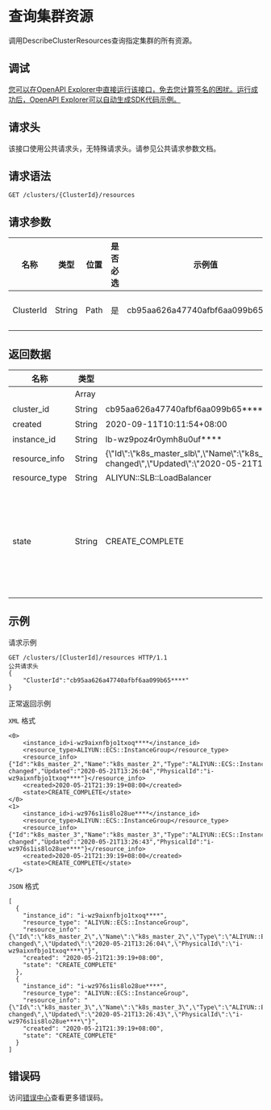 # 查询集群资源

调用DescribeClusterResources查询指定集群的所有资源。

## 调试

[您可以在OpenAPI Explorer中直接运行该接口，免去您计算签名的困扰。运行成功后，OpenAPI Explorer可以自动生成SDK代码示例。](https://api.aliyun.com/#product=CS&api=DescribeClusterResources&type=ROA&version=2015-12-15)

## 请求头

该接口使用公共请求头，无特殊请求头。请参见公共请求参数文档。

## 请求语法

```
GET /clusters/{ClusterId}/resources 
```

## 请求参数

|名称|类型|位置|是否必选|示例值|描述|
|--|--|--|----|---|--|
|ClusterId|String|Path|是|cb95aa626a47740afbf6aa099b65\*\*\*\*|集群ID。 |

## 返回数据

|名称|类型|示例值|描述|
|--|--|---|--|
| |Array| |资源对象列表。 |
|cluster\_id|String|cb95aa626a47740afbf6aa099b65\*\*\*\*|集群ID。 |
|created|String|2020-09-11T10:11:54+08:00|资源创建时间。 |
|instance\_id|String|lb-wz9poz4r0ymh8u0uf\*\*\*\*|资源ID。 |
|resource\_info|String|\{\\"Id\\":\\"k8s\_master\_slb\\",\\"Name\\":\\"k8s\_master\_slb\\",\\"Type\\":\\"ALIYUN::SLB::LoadBalancer\\",\\"Status\\":\\"CREATE\_COMPLETE\\",\\"StatusReason\\":\\"state changed\\",\\"Updated\\":\\"2020-05-21T13:25:02\\",\\"PhysicalId\\":\\"lb-wz9poz4r0ymh8u0uf\*\*\*\*\\"\}|资源的源信息，[点击详情](～～28916～～)。 |
|resource\_type|String|ALIYUN::SLB::LoadBalancer|资源类型。 |
|state|String|CREATE\_COMPLETE|资源状态。可选值：CREATE\_COMPLETE、CREATE\_FAILED、CREATE\_IN\_PROGRESS、DELETE\_FAILED、DELETE\_IN\_PROGRESS、ROLLBACK\_COMPLETE、ROLLBACK\_FAILED、ROLLBACK\_IN\_PROGRESS。 |

## 示例

请求示例

```
GET /clusters/[ClusterId]/resources HTTP/1.1
公共请求头
{
    "ClusterId":"cb95aa626a47740afbf6aa099b65****"
}
```

正常返回示例

`XML` 格式

```
<0>
    <instance_id>i-wz9aixnfbjo1txoq****</instance_id>
    <resource_type>ALIYUN::ECS::InstanceGroup</resource_type>
    <resource_info>{"Id":"k8s_master_2","Name":"k8s_master_2","Type":"ALIYUN::ECS::InstanceGroup","Status":"CREATE_COMPLETE","StatusReason":"state changed","Updated":"2020-05-21T13:26:04","PhysicalId":"i-wz9aixnfbjo1txoq****"}</resource_info>
    <created>2020-05-21T21:39:19+08:00</created>
    <state>CREATE_COMPLETE</state>
</0>
<1>
    <instance_id>i-wz976s1is8lo28ue****</instance_id>
    <resource_type>ALIYUN::ECS::InstanceGroup</resource_type>
    <resource_info>{"Id":"k8s_master_3","Name":"k8s_master_3","Type":"ALIYUN::ECS::InstanceGroup","Status":"CREATE_COMPLETE","StatusReason":"state changed","Updated":"2020-05-21T13:26:43","PhysicalId":"i-wz976s1is8lo28ue****"}</resource_info>
    <created>2020-05-21T21:39:19+08:00</created>
    <state>CREATE_COMPLETE</state>
</1>
```

`JSON` 格式

```
[
  {
    "instance_id": "i-wz9aixnfbjo1txoq****",
    "resource_type": "ALIYUN::ECS::InstanceGroup",
    "resource_info": "{\"Id\":\"k8s_master_2\",\"Name\":\"k8s_master_2\",\"Type\":\"ALIYUN::ECS::InstanceGroup\",\"Status\":\"CREATE_COMPLETE\",\"StatusReason\":\"state changed\",\"Updated\":\"2020-05-21T13:26:04\",\"PhysicalId\":\"i-wz9aixnfbjo1txoq****\"}",
    "created": "2020-05-21T21:39:19+08:00",
    "state": "CREATE_COMPLETE"
  },
  {
    "instance_id": "i-wz976s1is8lo28ue****",
    "resource_type": "ALIYUN::ECS::InstanceGroup",
    "resource_info": "{\"Id\":\"k8s_master_3\",\"Name\":\"k8s_master_3\",\"Type\":\"ALIYUN::ECS::InstanceGroup\",\"Status\":\"CREATE_COMPLETE\",\"StatusReason\":\"state changed\",\"Updated\":\"2020-05-21T13:26:43\",\"PhysicalId\":\"i-wz976s1is8lo28ue****\"}",
    "created": "2020-05-21T21:39:19+08:00",
    "state": "CREATE_COMPLETE"
  }
]
```

## 错误码

访问[错误中心](https://error-center.alibabacloud.com/status/product/CS)查看更多错误码。

